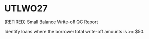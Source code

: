 # UTLWO27
(RETIRED) Small Balance Write-off QC Report

Identify loans where the borrower total write-off amounts is >= $50.
